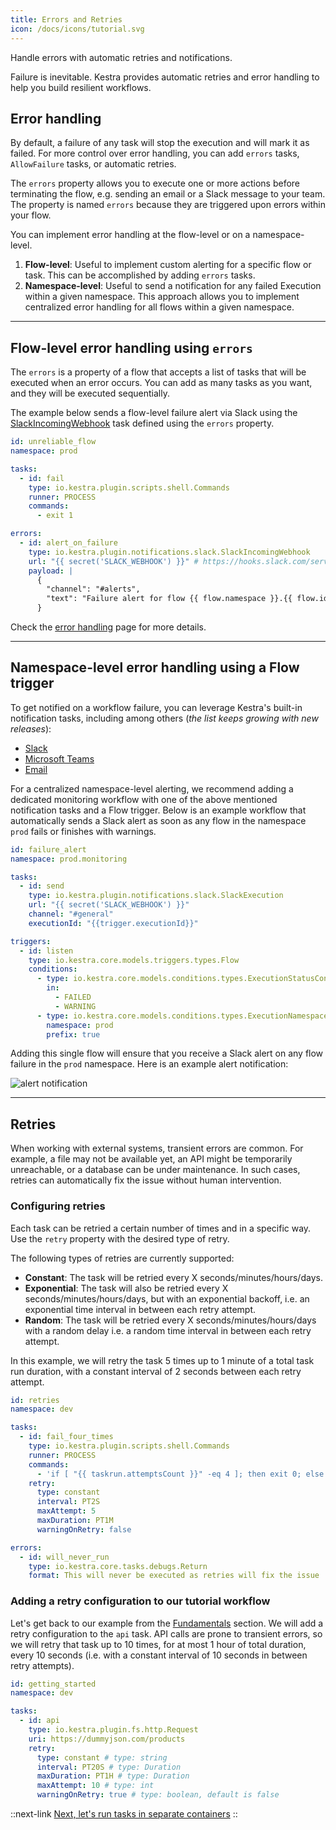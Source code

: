 ```yaml
---
title: Errors and Retries
icon: /docs/icons/tutorial.svg
---
```


Handle errors with automatic retries and notifications.

Failure is inevitable. Kestra provides automatic retries and error handling to help you build resilient workflows.

## Error handling

By default, a failure of any task will stop the execution and will mark it as failed.
For more control over error handling, you can add `errors` tasks, `AllowFailure` tasks, or automatic retries.

The `errors` property allows you to execute one or more actions before terminating the flow, e.g. sending an email or a Slack message to your team. The property is named `errors` because they are triggered upon errors within your flow.

You can implement error handling at the flow-level or on a namespace-level.
1. **Flow-level**: Useful to implement custom alerting for a specific flow or task. This can be accomplished by adding `errors` tasks.
2. **Namespace-level**: Useful to send a notification for any failed Execution within a given namespace. This approach allows you to implement centralized error handling for all flows within a given namespace.

---

## Flow-level error handling using `errors`

The `errors` is a property of a flow that accepts a list of tasks that will be executed when an error occurs. You can add as many tasks as you want, and they will be executed sequentially.

The example below sends a flow-level failure alert via Slack using the [SlackIncomingWebhook](/plugins/plugin-notifications/tasks/slack/io.kestra.plugin.notifications.slack.slackincomingwebhook) task defined using the `errors` property.


```yaml
id: unreliable_flow
namespace: prod

tasks:
  - id: fail
    type: io.kestra.plugin.scripts.shell.Commands
    runner: PROCESS
    commands:
      - exit 1

errors:
  - id: alert_on_failure
    type: io.kestra.plugin.notifications.slack.SlackIncomingWebhook
    url: "{{ secret('SLACK_WEBHOOK') }}" # https://hooks.slack.com/services/xyz/xyz/xyz
    payload: |
      {
        "channel": "#alerts",
        "text": "Failure alert for flow {{ flow.namespace }}.{{ flow.id }} with ID {{ execution.id }}"
      }
```

Check the [error handling](../08.developer-guide/02.error-handling.md) page for more details.

---

## Namespace-level error handling using a Flow trigger

To get notified on a workflow failure, you can leverage Kestra's built-in notification tasks, including among others (_the list keeps growing with new releases_):
- [Slack](/plugins/plugin-notifications/tasks/slack/io.kestra.plugin.notifications.slack.slackexecution)
- [Microsoft Teams](/plugins/plugin-notifications/tasks/teams/io.kestra.plugin.notifications.teams.teamsexecution)
- [Email](/plugins/plugin-notifications/tasks/mail/io.kestra.plugin.notifications.mail.mailexecution)


For a centralized namespace-level alerting, we recommend adding a dedicated monitoring workflow with one of the above mentioned notification tasks and a Flow trigger. Below is an example workflow that automatically sends a Slack alert as soon as any flow in the namespace `prod` fails or finishes with warnings.

```yaml
id: failure_alert
namespace: prod.monitoring

tasks:
  - id: send
    type: io.kestra.plugin.notifications.slack.SlackExecution
    url: "{{ secret('SLACK_WEBHOOK') }}"
    channel: "#general"
    executionId: "{{trigger.executionId}}"

triggers:
  - id: listen
    type: io.kestra.core.models.triggers.types.Flow
    conditions:
      - type: io.kestra.core.models.conditions.types.ExecutionStatusCondition
        in:
          - FAILED
          - WARNING
      - type: io.kestra.core.models.conditions.types.ExecutionNamespaceCondition
        namespace: prod
        prefix: true
```

Adding this single flow will ensure that you receive a Slack alert on any flow failure in the `prod` namespace. Here is an example alert notification:

![alert notification](/docs/administrator-guide/alert-notification.png)

---

## Retries

When working with external systems, transient errors are common. For example, a file may not be available yet, an API might be temporarily unreachable, or a database can be under maintenance. In such cases, retries can automatically fix the issue without human intervention.


### Configuring retries

Each task can be retried a certain number of times and in a specific way. Use the `retry` property with the desired type of retry.

The following types of retries are currently supported:
- **Constant**: The task will be retried every X seconds/minutes/hours/days.
- **Exponential**: The task will also be retried every X seconds/minutes/hours/days, but with an exponential backoff, i.e. an exponential time interval in between each retry attempt.
- **Random**: The task will be retried every X seconds/minutes/hours/days with a random delay i.e. a random time interval in between each retry attempt.

In this example, we will retry the task 5 times up to 1 minute of a total task run duration, with a constant interval of 2 seconds between each retry attempt.

```yaml
id: retries
namespace: dev

tasks:
  - id: fail_four_times
    type: io.kestra.plugin.scripts.shell.Commands
    runner: PROCESS
    commands:
      - 'if [ "{{ taskrun.attemptsCount }}" -eq 4 ]; then exit 0; else exit 1; fi'
    retry:
      type: constant
      interval: PT2S
      maxAttempt: 5
      maxDuration: PT1M
      warningOnRetry: false

errors:
  - id: will_never_run
    type: io.kestra.core.tasks.debugs.Return
    format: This will never be executed as retries will fix the issue
```



### Adding a retry configuration to our tutorial workflow

Let's get back to our example from the [Fundamentals](./01.fundamentals.md) section. We will add a retry configuration to the `api` task. API calls are prone to transient errors, so we will retry that task up to 10 times, for at most 1 hour of total duration, every 10 seconds (i.e. with a constant interval of 10 seconds in between retry attempts).

```yaml
id: getting_started
namespace: dev

tasks:
  - id: api
    type: io.kestra.plugin.fs.http.Request
    uri: https://dummyjson.com/products
    retry:
      type: constant # type: string
      interval: PT20S # type: Duration
      maxDuration: PT1H # type: Duration
      maxAttempt: 10 # type: int
      warningOnRetry: true # type: boolean, default is false
```

::next-link
[Next, let's run tasks in separate containers](./07.docker.md)
::
